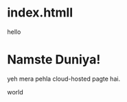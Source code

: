 # index.htmll
hello<html>
<head><title>mera cloud page</title></head>
<body>
 <h1>Namste Duniya!</h1>
 <p>yeh mera pehla cloud-hosted pagte hai.</p>
</body>
</html> world
